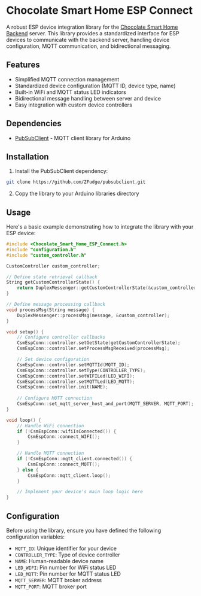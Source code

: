 # Chocolate Smart Home ESP Connect

A robust ESP device integration library for the [Chocolate Smart Home Backend](https://github.com/ZFudge/chocolate-smart-home-backend) server. This library provides a standardized interface for ESP devices to communicate with the backend server, handling device configuration, MQTT communication, and bidirectional messaging.

## Features

- Simplified MQTT connection management
- Standardized device configuration (MQTT ID, device type, name)
- Built-in WiFi and MQTT status LED indicators
- Bidirectional message handling between server and device
- Easy integration with custom device controllers

## Dependencies

- [PubSubClient](https://github.com/ZFudge/pubsubclient) - MQTT client library for Arduino

## Installation

1. Install the PubSubClient dependency:
```bash
git clone https://github.com/ZFudge/pubsubclient.git
```
2. Copy the library to your Arduino libraries directory

## Usage

Here's a basic example demonstrating how to integrate the library with your ESP device:

```cpp
#include <Chocolate_Smart_Home_ESP_Connect.h>
#include "configuration.h"
#include "custom_controller.h"

CustomController custom_controller;

// Define state retrieval callback
String getCustomControllerState() {
    return DuplexMessenger::getCustomControllerState(&custom_controller);
}

// Define message processing callback
void processMsg(String message) {
    DuplexMessenger::processMsg(message, &custom_controller);
}

void setup() {
    // Configure controller callbacks
    CsmEspConn::controller.setGetState(getCustomControllerState);
    CsmEspConn::controller.setProcessMsgReceived(processMsg);

    // Set device configuration
    CsmEspConn::controller.setMQTTId(MQTT_ID);
    CsmEspConn::controller.setType(CONTROLLER_TYPE);
    CsmEspConn::controller.setWIFILed(LED_WIFI);
    CsmEspConn::controller.setMQTTLed(LED_MQTT);
    CsmEspConn::controller.init(NAME);
    
    // Configure MQTT connection
    CsmEspConn::set_mqtt_server_host_and_port(MQTT_SERVER, MQTT_PORT);
}

void loop() {
    // Handle WiFi connection
    if (!CsmEspConn::wifiIsConnected()) {
        CsmEspConn::connect_WIFI();
    }

    // Handle MQTT connection
    if (!CsmEspConn::mqtt_client.connected()) {
        CsmEspConn::connect_MQTT();
    } else {
        CsmEspConn::mqtt_client.loop();
    }

    // Implement your device's main loop logic here
}
```

## Configuration

Before using the library, ensure you have defined the following configuration variables:

- `MQTT_ID`: Unique identifier for your device
- `CONTROLLER_TYPE`: Type of device controller
- `NAME`: Human-readable device name
- `LED_WIFI`: Pin number for WiFi status LED
- `LED_MQTT`: Pin number for MQTT status LED
- `MQTT_SERVER`: MQTT broker address
- `MQTT_PORT`: MQTT broker port

